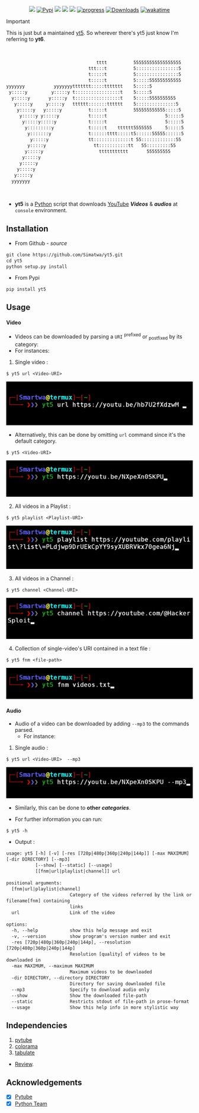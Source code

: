 <p align="center">
<a href="https://github.com/Simatwa/yt5"><img src="https://img.shields.io/static/v1?logo=github&color=blueviolet&label=Test&message=Passing"/></a>
<a href='https://pypi.org/project/yt5'><img src='https://img.shields.io/static/v1?logo=pypi&color=yellow&label=Pypi&message=v1.5.3' alt='Pypi'/></a>
<a href="LICENSE"><img src="https://img.shields.io/static/v1?logo=MIT&color=Blue&message=MIT&label=License"/></a>
<a href="#" alt="coverage"><img src="https://img.shields.io/static/v1?logo=Coverage&label=Coverage&message=80%&color=yellowgreen"/></a>
<a href="https://github.com/psf/black"><img src="https://img.shields.io/static/v1?label=Code style&message=black&color=Black"/></a>
<a href="#"><img alt="progress" src="https://img.shields.io/static/v1?logo=Progress&label=Progress&message=60%&color=green"/></a>
<a href='https://pepy.tech/project/yt5'><img src='https://static.pepy.tech/badge/yt6' alt='Downloads'/></a>
<a href="https://wakatime.com/badge/user/321c8a21-57bc-4782-bb00-8733ff579c0d/project/9681babc-aedd-4a02-ae7c-f91f914ad9b3"><img src="https://wakatime.com/badge/user/321c8a21-57bc-4782-bb00-8733ff579c0d/project/9681babc-aedd-4a02-ae7c-f91f914ad9b3.svg" alt="wakatime"/></a>
</p>

> [!IMPORTANT]
> This is just but a maintained [yt5](https://github.com/Simatwa/yt5).
> So wherever there's yt5 just know I'm referring to **yt6**.

```
                                                                   
                                                                   
                                  tttt          555555555555555555 
                               ttt:::t          5::::::::::::::::5 
                               t:::::t          5::::::::::::::::5 
                               t:::::t          5:::::555555555555 
yyyyyyy           yyyyyyyttttttt:::::ttttttt    5:::::5            
 y:::::y         y:::::y t:::::::::::::::::t    5:::::5            
  y:::::y       y:::::y  t:::::::::::::::::t    5:::::5555555555   
   y:::::y     y:::::y   tttttt:::::::tttttt    5:::::::::::::::5  
    y:::::y   y:::::y          t:::::t          555555555555:::::5 
     y:::::y y:::::y           t:::::t                      5:::::5
      y:::::y:::::y            t:::::t                      5:::::5
       y:::::::::y             t:::::t    tttttt5555555     5:::::5
        y:::::::y              t::::::tttt:::::t5::::::55555::::::5
         y:::::y               tt::::::::::::::t 55:::::::::::::55 
        y:::::y                  tt:::::::::::tt   55:::::::::55   
       y:::::y                     ttttttttttt       555555555     
      y:::::y                                                      
     y:::::y                                                       
    y:::::y                                                        
   y:::::y                                                         
  yyyyyyy                                                          
                                                                   
                                                                   
```
- **yt5** is a [Python](https://python.org) script that downloads [YouTube](https://www.youtube.com) ***Videos*** & ***audios*** at `console` environment.

## Installation ##
- From Github - *source*

```
git clone https://github.com/Simatwa/yt5.git
cd yt5
python setup.py install

```

- From Pypi

```
pip install yt5
```

## Usage ##

#### Video #### 

- Videos can be downloaded by parsing a `URI` <sup>prefixed</sup> or <sub>postfixed</sub> by its category:
- For instances:
1. Single video :

```
$ yt5 url <Video-URI>

```		
![yt52](https://github.com/Simatwa/yt5/raw/main/assets/yt52.jpg)
     
- Alternatively, this can be done by omitting `url` command since it's the default category.

```
$ yt5 <Video-URI>

```
![yt51](https://github.com/Simatwa/yt5/raw/main/assets/yt51.jpg)


2. All videos in a Playlist :

```
$ yt5 playlist <Playlist-URI>

```
![yt53](https://github.com/Simatwa/yt5/raw/main/assets/yt53.jpg)
	 
3. All videos in a Channel : 

```
$ yt5 channel <Channel-URI>

```
![yt54](https://github.com/Simatwa/yt5/raw/main/assets/yt54.jpg)
		
4. Collection of single-video's URI contained in a text file : 

```
$ yt5 fnm <file-path>

```
![yt55](https://github.com/Simatwa/yt5/raw/main/assets/yt55.jpg)
			
####  Audio #### 

- Audio of a video can be downloaded by adding `--mp3` to the commands parsed.
  - For instance:
1. Single audio : 
  		
```
$ yt5 url <Video-URI>  --mp3

```

![yt56](https://github.com/Simatwa/yt5/raw/main/assets/yt56.jpg)
       
- Similarly, this can be done to **other** ***categories***.

- For further information you can run:
	
```
$ yt5 -h

```  

* Output :

```
usage: yt5 [-h] [-v] [-res [720p|480p|360p|240p|144p]] [-max MAXIMUM] [-dir DIRECTORY] [--mp3]
           [--show] [--static] [--usage]
           [[fnm|url|playlist|channel]] url

positional arguments:
  [fnm|url|playlist|channel]
                        Category of the videos referred by the link or filename[fnm] containing
                        links
  url                   Link of the video

options:
  -h, --help            show this help message and exit
  -v, --version         show program's version number and exit
  -res [720p|480p|360p|240p|144p], --resolution [720p|480p|360p|240p|144p]
                        Resolution [quality] of videos to be downloaded in
  -max MAXIMUM, --maximum MAXIMUM
                        Maximum videos to be downloaded
  -dir DIRECTORY, --directory DIRECTORY
                        Directory for saving downloaded file
  --mp3                 Specify to download audio only
  --show                Show the downloaded file-path
  --static              Restricts stdout of file-path in prose-format
  --usage               Show this help info in more stylistic way

```


## Independencies ##

1. [pytube](https://github.com/pytube/pytube)
2. [colorama](https://github.com/pytube/pytube)
3. [tabulate](https://github.com/astanin/python-tabulate)
 
 * [Review](requirements.txt).


## Acknowledgements ##

- [x] [Pytube](https://github.com/pytube/pytube)
- [x] [Python Team](https://python.org)
